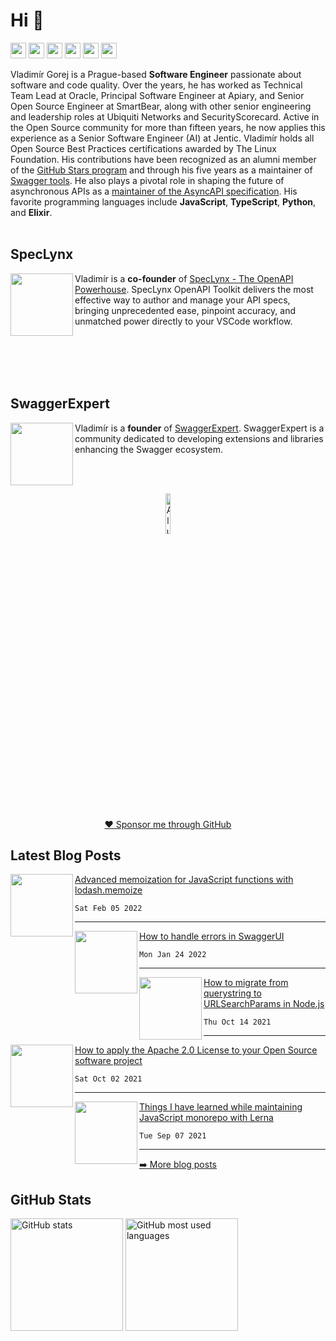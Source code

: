 <h1>Hi 👋</h1>
<p><a href="https://vladimirgorej.com/"><img src="https://img.shields.io/badge/vladimirgorej.com-%230A0A0A.svg?&style=for-the-badge&logo=dev-dot-to&logoColor=white" height=25></a> <a href="https://stars.github.com/alumni/#:~:text=char0n"><img src="https://img.shields.io/badge/Alumni%20GitHub%20Star-%230A0A0A.svg?&style=for-the-badge&logo=github&logoColor=#D66C58" height=25></a> <a href="https://www.twitter.com/vladimirgorej"><img src="https://img.shields.io/badge/twitter-%231DA1F2.svg?&style=for-the-badge&logo=twitter&logoColor=white" height=25></a> <a href="https://www.linkedin.com/in/vladimirgorej"><img src="https://img.shields.io/badge/linkedin-%230077B5.svg?&style=for-the-badge&logo=linkedin&logoColor=white" height=25></a> <a href="https://medium.com/@vladimirgorej"><img src="https://img.shields.io/badge/medium-%2312100E.svg?&style=for-the-badge&logo=medium&logoColor=white" height=25></a> <a href="https://dev.to/char0n"><img src="https://img.shields.io/badge/DEV.TO-%230A0A0A.svg?&style=for-the-badge&logo=dev-dot-to&logoColor=white" height=25></a></p>
<p>Vladimír Gorej is a Prague-based <strong>Software Engineer</strong> passionate about software and code quality. Over the years, he has worked as Technical Team Lead at Oracle, Principal Software Engineer at Apiary, and Senior Open Source Engineer at SmartBear, along with other senior engineering and leadership roles at Ubiquiti Networks and SecurityScorecard. Active in the Open Source community for more than fifteen years, he now applies this experience as a Senior Software Engineer (AI) at Jentic. Vladimír holds all Open Source Best Practices certifications awarded by The Linux Foundation. His contributions have been recognized as an alumni member of the <a href="https://stars.github.com/alumni/#:~:text=char0n">GitHub Stars program</a> and through his five years as a maintainer of <a href="https://swagger.io">Swagger tools</a>. He also plays a pivotal role in shaping the future of asynchronous APIs as a <a href="https://github.com/asyncapi/spec">maintainer of the AsyncAPI specification</a>. His favorite programming languages include <strong>JavaScript</strong>, <strong>TypeScript</strong>, <strong>Python</strong>, and <strong>Elixir</strong>.<br>
<br><div><h2>SpecLynx</h2><p><a href="https://speclynx.com/" target="_blank" rel="noreferrer nofollow"><img align="left" width="100" height="100" src="https://vladimirgorej.com/assets/img/speclynx-logo.webp"></a></p><p>Vladimír is a <strong>co-founder</strong> of <a href="https://speclynx.com/">SpecLynx - The OpenAPI Powerhouse</a>. SpecLynx OpenAPI Toolkit delivers the most effective way to author and manage your API specs, bringing unprecedented ease, pinpoint accuracy, and unmatched power directly to your VSCode workflow.</p><br><br></div><br>
<br><div><h2>SwaggerExpert</h2><p><a href="https://swaggerexpert.com/" target="_blank" rel="noreferrer nofollow"><img align="left" width="100" height="100" src="https://vladimirgorej.com/assets/img/swagger-expert-logo.webp"></a></p><p>Vladimír is a <strong>founder</strong> of <a href="https://swaggerexpert.com/">SwaggerExpert</a>. SwaggerExpert is a community dedicated to developing extensions and libraries enhancing the Swagger ecosystem.</p><br><br></div></p>
  <div align="center"><div><a href="https://stars.github.com/alumni/#:~:text=char0n"><img width="13%" height="13%" src="https://user-images.githubusercontent.com/193286/186345071-d2c44d8e-646e-45d4-bceb-5610f089f119.png" alt="Alumni GitHub Star program member"></a></div><p><a href="https://github.com/sponsors/char0n" target="_blank" rel="noreferrer nofollow">❤️ Sponsor me through GitHub</a></p></div>
<h2>Latest Blog Posts</h2>
<p><a href="https://vladimirgorej.com/blog/advanced-memoization-for-javascript-functions-with-lodash-memoize/" target="_blank" rel="noreferrer nofollow"><img align="left" width="100" height="100" src="https://vladimirgorej.com/assets/img/blog/lodash.webp"></a></p>
<p><a href="https://vladimirgorej.com/blog/advanced-memoization-for-javascript-functions-with-lodash-memoize/">Advanced memoization for JavaScript functions with lodash.memoize</a></p>
<pre><code>Sat Feb 05 2022
</code></pre>
<hr>
<p><a href="https://vladimirgorej.com/blog/swagger-ui-error-handling/" target="_blank" rel="noreferrer nofollow"><img align="left" width="100" height="100" src="https://vladimirgorej.com/assets/img/blog/swagger-ui-error-handling.webp"></a></p>
<p><a href="https://vladimirgorej.com/blog/swagger-ui-error-handling/">How to handle errors in SwaggerUI</a></p>
<pre><code>Mon Jan 24 2022
</code></pre>
<hr>
<p><a href="https://vladimirgorej.com/blog/how-to-migrate-from-querystring-to-url-search-params-in-nodejs/" target="_blank" rel="noreferrer nofollow"><img align="left" width="100" height="100" src="https://vladimirgorej.com/assets/img/blog/querystring-migration.webp"></a></p>
<p><a href="https://vladimirgorej.com/blog/how-to-migrate-from-querystring-to-url-search-params-in-nodejs/">How to migrate from querystring to URLSearchParams in Node.js</a></p>
<pre><code>Thu Oct 14 2021
</code></pre>
<hr>
<p><a href="https://vladimirgorej.com/blog/how-to-apply-apache2-license-to-your-open-source-software-project/" target="_blank" rel="noreferrer nofollow"><img align="left" width="100" height="100" src="https://vladimirgorej.com/assets/img/blog/apache-logo.webp"></a></p>
<p><a href="https://vladimirgorej.com/blog/how-to-apply-apache2-license-to-your-open-source-software-project/">How to apply the Apache 2.0 License to your Open Source software project</a></p>
<pre><code>Sat Oct 02 2021
</code></pre>
<hr>
<p><a href="https://vladimirgorej.com/blog/things-i-have-learned-maintaining-javascript-monorepo-with-lerna/" target="_blank" rel="noreferrer nofollow"><img align="left" width="100" height="100" src="https://vladimirgorej.com/assets/img/blog/taming-lerna.webp"></a></p>
<p><a href="https://vladimirgorej.com/blog/things-i-have-learned-maintaining-javascript-monorepo-with-lerna/">Things I have learned while maintaining JavaScript monorepo with Lerna</a></p>
<pre><code>Tue Sep 07 2021
</code></pre>
<hr>
<p><a href="https://vladimirgorej.com/blog/">➡️ More blog posts</a></p>
<h2>GitHub Stats</h2>
<p><img src="https://github-readme-stats.vercel.app/api?username=char0n&show_icons=true&hide_border=true&count_private=true&include_all_commits=true" alt="GitHub stats" height="180em"> <img src="https://github-readme-stats.vercel.app/api/top-langs/?username=char0n&show_icons=true&hide_border=true&layout=compact&langs_count=8" alt="GitHub most used languages" height="180em"></p>
